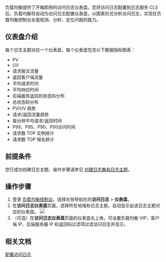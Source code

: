负载均衡提供了开箱即用的访问日志仪表盘。您将访问日志配置到日志服务 CLS 后，负载均衡将自动为访问日志配置仪表盘，以图表形式分析访问日志，实现在负载均衡控制台全面观测、分析、定位问题的能力。

## 仪表盘介绍
每个日志主题对应一个仪表盘，每个仪表盘包含以下数据指标图表：
- PV
- UV
- 请求报文流量
- 返回客户端流量
- 平均请求时间
- 平均响应时间
- 后端服务返回的状态码分布
- 总状态码分布
- PV/UV 趋势
- 请求/返回流量趋势
- 每分钟平均请求/返回时间
- P99、P95、P90、P50访问时间
- 请求数 TOP 实例统计
- 请求数 TOP 域名统计

## 前提条件
您已成功创建日志主题，操作步骤请参见 [创建日志集和日志主题](https://cloud.tencent.com/document/product/214/55139#step2)。

## 操作步骤
1. 登录 [负载均衡控制台](https://console.cloud.tencent.com/clb)，选择左侧导航栏的**访问日志** > **仪表盘**。
2. 在**访问日志仪表盘**页面，选择所在地域和日志主题，自动显示出该日志主题对应的仪表盘。
![](https://qcloudimg.tencent-cloud.cn/raw/a2172e16a029a844eb0d1ed7694664af.png)
3. （可选）在**访问日志仪表盘**页面的仪表盘左上角，可设置负载均衡 VIP、客户端 IP、后端服务器 IP 和返回码过滤项过滤访问日志并显示。

## 相关文档
[配置访问日志](https://cloud.tencent.com/document/product/214/55139)
